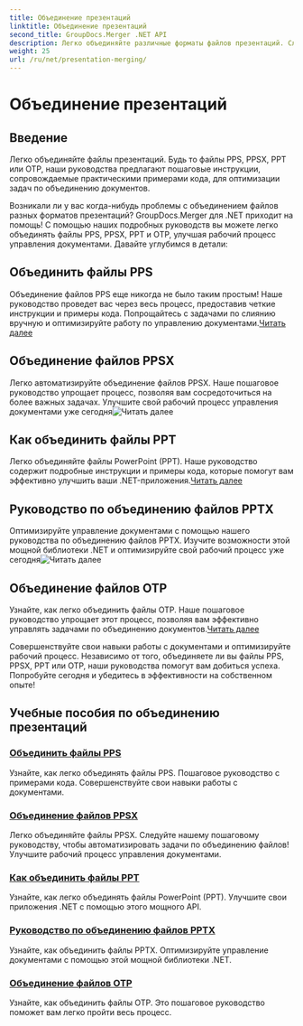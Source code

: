 ```yaml
---
title: Объединение презентаций
linktitle: Объединение презентаций
second_title: GroupDocs.Merger .NET API
description: Легко объединяйте различные форматы файлов презентаций. Следуйте нашим руководствам, чтобы эффективно объединить файлы PPS, PPSX, PPT и OTP. #GroupDocs.Merger
weight: 25
url: /ru/net/presentation-merging/
---
```


# Объединение презентаций

## Введение

Легко объединяйте файлы презентаций. Будь то файлы PPS, PPSX, PPT или OTP, наши руководства предлагают пошаговые инструкции, сопровождаемые практическими примерами кода, для оптимизации задач по объединению документов.

Возникали ли у вас когда-нибудь проблемы с объединением файлов разных форматов презентаций? GroupDocs.Merger для .NET приходит на помощь! С помощью наших подробных руководств вы можете легко объединять файлы PPS, PPSX, PPT и OTP, улучшая рабочий процесс управления документами. Давайте углубимся в детали:

##  Объединить файлы PPS

 Объединение файлов PPS еще никогда не было таким простым! Наше руководство проведет вас через весь процесс, предоставив четкие инструкции и примеры кода. Попрощайтесь с задачами по слиянию вручную и оптимизируйте работу по управлению документами.[Читать далее](./merge-pps-files/)

##  Объединение файлов PPSX

 Легко автоматизируйте объединение файлов PPSX. Наше пошаговое руководство упрощает процесс, позволяя вам сосредоточиться на более важных задачах. Улучшите свой рабочий процесс управления документами уже сегодня![Читать далее](./merging-ppsx-files/)

##  Как объединить файлы PPT

 Легко объединяйте файлы PowerPoint (PPT). Наше руководство содержит подробные инструкции и примеры кода, которые помогут вам эффективно улучшить ваши .NET-приложения.[Читать далее](./how-to-merge-ppt-files/)

##  Руководство по объединению файлов PPTX

 Оптимизируйте управление документами с помощью нашего руководства по объединению файлов PPTX. Изучите возможности этой мощной библиотеки .NET и оптимизируйте свой рабочий процесс уже сегодня![Читать далее](./guide-merging-pptx-files/)

##  Объединение файлов OTP

Узнайте, как легко объединить файлы OTP. Наше пошаговое руководство упрощает этот процесс, позволяя вам эффективно управлять задачами по объединению документов.[Читать далее](./merging-otp-files/)

Совершенствуйте свои навыки работы с документами и оптимизируйте рабочий процесс. Независимо от того, объединяете ли вы файлы PPS, PPSX, PPT или OTP, наши руководства помогут вам добиться успеха. Попробуйте сегодня и убедитесь в эффективности на собственном опыте!
## Учебные пособия по объединению презентаций
### [Объединить файлы PPS](./merge-pps-files/)
Узнайте, как легко объединять файлы PPS. Пошаговое руководство с примерами кода. Совершенствуйте свои навыки работы с документами.
### [Объединение файлов PPSX](./merging-ppsx-files/)
Легко объединяйте файлы PPSX. Следуйте нашему пошаговому руководству, чтобы автоматизировать задачи по объединению файлов! Улучшите рабочий процесс управления документами.
### [Как объединить файлы PPT](./how-to-merge-ppt-files/)
Узнайте, как легко объединять файлы PowerPoint (PPT). Улучшите свои приложения .NET с помощью этого мощного API.
### [Руководство по объединению файлов PPTX](./guide-merging-pptx-files/)
Узнайте, как объединить файлы PPTX. Оптимизируйте управление документами с помощью этой мощной библиотеки .NET.
### [Объединение файлов OTP](./merging-otp-files/)
Узнайте, как объединить файлы OTP. Это пошаговое руководство поможет вам легко пройти весь процесс.